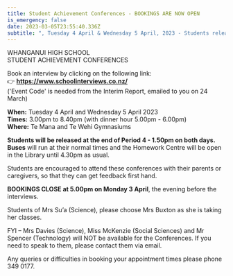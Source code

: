 ```yaml
---
title: Student Achievement Conferences - BOOKINGS ARE NOW OPEN
is_emergency: false
date: 2023-03-05T23:55:40.336Z
subtitle: ", Tuesday 4 April & Wednesday 5 April, 2023 - Students released at 1:50pm"
---
```

WHANGANUI HIGH SCHOOL  
STUDENT ACHIEVEMENT CONFERENCES  

Book an interview by clicking on the following link:  
👉 **<https://www.schoolinterviews.co.nz/>**  
('Event Code' is needed from the Interim Report, emailed to you on 24 March)  

**When:** Tuesday 4 April and Wednesday 5 April 2023  
**Times:** 3.00pm to 8.40pm (with dinner hour 5.00pm - 6.00pm)  
**Where:** Te Mana and Te Wehi Gymnasiums  

**Students will be released at the end of Period 4 - 1.50pm on both days.**  
**Buses** will run at their normal times and the Homework Centre will be open in the Library until 4.30pm as usual.  

Students are encouraged to attend these conferences with their parents or caregivers, so that they can get feedback first hand.  

**BOOKINGS CLOSE at 5.00pm on Monday 3 April**, the evening before the interviews.  

Students of Mrs Su’a (Science), please choose Mrs Buxton as she is taking her classes.  

FYI – Mrs Davies (Science), Miss McKenzie (Social Sciences) and Mr Spencer (Technology) will NOT be available for the Conferences.  If you need to speak to them, please contact them via email.  

Any queries or difficulties in booking your appointment times please phone 349 0177.